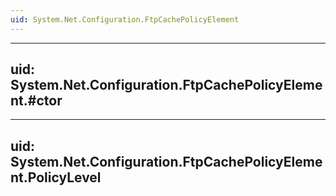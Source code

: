 ```yaml
---
uid: System.Net.Configuration.FtpCachePolicyElement
---
```


---
uid: System.Net.Configuration.FtpCachePolicyElement.#ctor
---

---
uid: System.Net.Configuration.FtpCachePolicyElement.PolicyLevel
---
